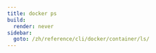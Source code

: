 ```yaml
---
title: docker ps
build:
  render: never
sidebar:
  goto: /zh/reference/cli/docker/container/ls/
---
```

